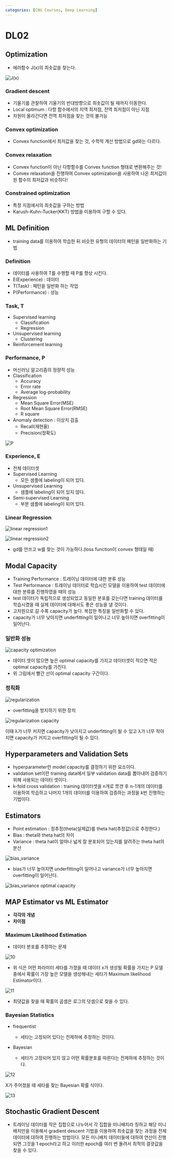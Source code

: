 ```yaml
---
categories: [CNU Courses, Deep Learning]
---
```


# DL02

## Optimization

- 에러함수 J(x)의 최솟값을 찾는다.

![J(x)](/assets/images/2023/03/16/img.png)

### Gradient descent

- 기울기를 관찰하여 기울기의 반대방향으로 최솟값이 될 때까지 이동한다.
- Local optimum : 다항 함수에서의 지역 최저점, 전역 최저점이 아닌 지점
- 차원이 올라간다면 전역 최저점을 찾는 것의 불가능

### Convex optimization

- Convex function에서 최저값을 찾는 것, 수학적 계산 방법으로 gd와는 다르다.

### Convex relaxation

- Convex function이 아닌 다항함수를 Convex function 형태로 변환해주는 것!
- Convex relaxation을 진행하여 Convex optimization을 사용하여 나온 최저값이 원 함수의 최저값과 비슷하다!

### Constrained optimization

- 특정 지점에서의 최솟값을 구하는 방법
- Karush-Kuhn-Tucker(KKT) 방법을 이용하여 구할 수 있다.

## ML Definition

- training data를 이용하여 학습한 뒤 비슷한 유형의 데이터의 패턴을 일반화하는 기법

### Definition

- 데이터를 사용하여 T를 수행할 때 P를 향상 시킨다.
- E(Experience) : 데이터
- T(Task) : 패턴을 일반화 하는 작업
- P(Performance) : 성능

### Task, T

- Supervised learning
  - Classification
  - Regression
- Unsupervised learning
  - Clustering
- Reinforcement learning

### Performance, P

- 머신러닝 알고리즘의 정량적 성능
- Classification
  - Accuracy
  - Error rate
  - Average log-probability
- Regression
  - Mean Square Error(MSE)
  - Root Mean Square Error(RMSE)
  - R square
- Anomaly detection : 이상치 검출
  - Recall(재현율)
  - Precision(정확도)

![P](/assets/images/2023/03/16/img_1.png)

### Experience, E

- 전체 데이터셋
- Supervised Learning
  - 모든 샘플에 labeling이 되어 있다.
- Unsupervised Learning
  - 샘플에 labeling이 되어 있지 않다.
- Semi-supervised Learning
  - 부분 샘플에 labeling이 되어 있다.

### Linear Regression

![linear regression1](/assets/images/2023/03/16/img_2.png)

![linear regression2](/assets/images/2023/03/16/img_3.png)

- gd를 안쓰고 w를 찾는 것이 가능하다.(loss function이 convex 형태일 때)

## Modal Capacity

- Training Performance : 트레이닝 데이터에 대한 분류 성능
- Test Performance : 트레이닝 데이터로 학습시킨 모델을 이용하여 test 데이터에 대한 분류를 진행하였을 때의 성능
- test 데이터가 독립적으로 생성되었고 동일한 분포를 갖는다면 training 데이터를 학습시켰을 때 실제 데이터에 대해서도 좋은 성능을 낼 것이다.
- 고차원으로 갈 수록 capacity가 높다. 복잡한 특징을 일반화할 수 있다.
- capacity가 너무 낮아지면 underfitting이 일어나고 너무 높아지면 overfitting이 일어난다.

### 일반화 성능

![capacity optimization](/assets/images/2023/03/16/img_4.png)

- 데이터 셋이 많으면 높은 optimal capacity를 가지고 데이터셋이 적으면 적은 optimal capacity를 가진다.
- 위 그림에서 빨간 선이 optimal capacity 구간이다.

### 정칙화

![regularization](/assets/images/2023/03/16/img_5.png)

- overfitting을 방지하기 위한 장치

![regularization capacity](/assets/images/2023/03/16/img_8.png)

이때 λ가 너무 커지면 capacity가 낮아지고 underfitting이 될 수 있고 λ가 너무 작아지면 capacity가 커지고 overfitting이 될 수 있다.

## Hyperparameters and Validation Sets

- hyperparameter란 model capacity를 결정하기 위한 요소이다.
- validation set이란 training data에서 일부 validation data를 뽑아내어 검증하기 위해 사용되는 데이터 셋이다.
- k-fold cross validation : training 데이터셋을 n개로 쪼갠 후 n-1개의 데이터를 이용하여 학습하고 나머지 1개의 데이터를 이용하여 검증하는 과정을 k번 진행하는 기법이다.

## Estimators

- Point estimation : 정추정(theta(실제값)를 theta hat(추정값)으로 추정한다.)
- Bias : theta와 theta hat의 차이
- Variance : theta hat이 얼마나 넓게 잘 분포되어 있는지를 알려주는 theta hat의 분산

![bias_variance](/assets/images/2023/03/16/img_7.png)

- bias가 너무 높아지면 underfitting이 일어나고 variance가 너무 높아지면 overfitting이 일어난다.

![bias_variance optimal capacity](/assets/images/2023/03/16/img_9.png)

## MAP Estimator vs ML Estimator

- **각각의 개념**
- **차이점**

### Maximum Likelihood Estimation

- 데이터 분포를 추정하는 문제

![10](/assets/images/2023/03/16/img_10.png)

- 위 식은 어떤 파라미터 세타를 가졌을 때 데이터 x가 생성될 확률을 가지는 P 모델 중에서 확률이 가장 높은 모델을 생성해내는 세타가 Maximum likelihood Estimator이다.

![11](/assets/images/2023/03/16/img_11.png)

- 최댓값을 찾을 때 확률의 곱셈은 로그의 덧셈으로 찾을 수 있다.

### Bayesian Statistics

- frequentist
  - 세타는 고정되어 있다는 전제하에 추정하는 것이다.

- Bayesian
  - 세타가 고정되어 있지 않고 어떤 확률분포를 따른다는 전제하에 추정하는 것이다.

![12](/assets/images/2023/03/16/img_12.png)

X가 주어졌을 때 세타를 찾는 Bayesian 확률 식이다.

![13](/assets/images/2023/03/16/img_13.png)

## Stochastic Gradient Descent

- 트레이닝 데이터를 작은 집합으로 나누어서 각 집합을 미니배치라 칭하고 해당 미니배치만을 이용해서 gradient descent 기법을 이용하여 최솟값을 찾는 과정을
전체 데이터에 대하여 진행하는 방법이다. 모든 미니배치 데이터들에 대하여 연산이 진행되면 그것을 1 epoch라고 하고 이러한 epoch를 여러 번 돌려서 최적의 결괏값을 찾을 수 있다.

